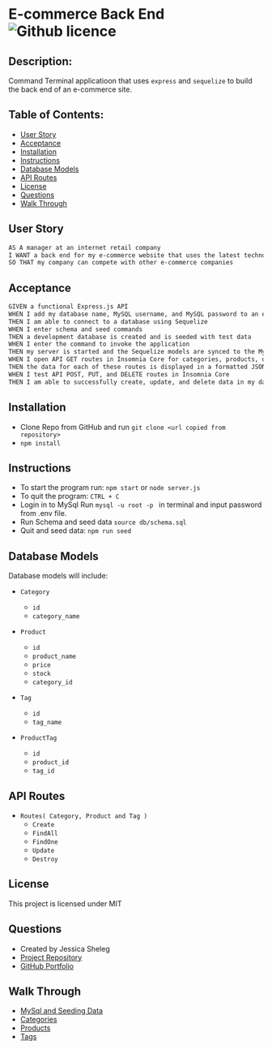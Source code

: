 # E-commerce Back End ![Github licence](http://img.shields.io/badge/license-MIT-blue.svg)

## Description:

Command Terminal applicatioon that uses `express` and `sequelize` to build the back end of an e-commerce site. 

## Table of Contents:

* [User Story](#user-story)
* [Acceptance](#acceptance)
* [Installation](#installation)
* [Instructions](#instructions)
* [Database Models](#database-models)
* [API Routes](#api-routes)
* [License](#license)
* [Questions](#questions)
* [Walk Through](#walk-through)


## User Story

```md
AS A manager at an internet retail company
I WANT a back end for my e-commerce website that uses the latest technologies
SO THAT my company can compete with other e-commerce companies
```

## Acceptance

```md
GIVEN a functional Express.js API
WHEN I add my database name, MySQL username, and MySQL password to an environment variable file
THEN I am able to connect to a database using Sequelize
WHEN I enter schema and seed commands
THEN a development database is created and is seeded with test data
WHEN I enter the command to invoke the application
THEN my server is started and the Sequelize models are synced to the MySQL database
WHEN I open API GET routes in Insomnia Core for categories, products, or tags
THEN the data for each of these routes is displayed in a formatted JSON
WHEN I test API POST, PUT, and DELETE routes in Insomnia Core
THEN I am able to successfully create, update, and delete data in my database
```
## Installation
* Clone Repo from GitHub and run `git clone <url copied from repository> `
* `npm install`

## Instructions
* To start the program run:
    `npm start` or `node server.js`
* To quit the program:
    `CTRL + C` 
* Login in to MySql
    Run `mysql -u root -p ` in terminal and input password from .env file.
* Run Schema and seed data
    `source db/schema.sql` 
* Quit and seed data:  `npm run seed`


## Database Models

Database models will include: 

* `Category`
  * `id`
  * `category_name`

* `Product`
  * `id`
  * `product_name`
  * `price`
  * `stock`
  * `category_id`

* `Tag`
  * `id`
  * `tag_name`

* `ProductTag`
  * `id`
  * `product_id`
  * `tag_id`


## API Routes

* `Routes( Category, Product and Tag )`
  * `Create`
  * `FindAll`
  * `FindOne`
  * `Update`
  * `Destroy`

## License

This project is licensed under MIT

## Questions
* Created by Jessica Sheleg
* [Project Repository](https://github.com/JSheleg/e-commerce-back-end)
* [GitHub Portfolio](https://github.com/JSheleg)

## Walk Through
* [MySql and Seeding Data]()
* [Categories]()
* [Products]()
* [Tags]()
